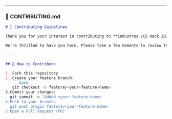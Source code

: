 
---

### 🤝 CONTRIBUTING.md

```markdown
# 🤝 Contributing Guidelines

Thank you for your interest in contributing to **Industrus VCS Hack 2025**!

We’re thrilled to have you here. Please take a few moments to review this guide.

---

## 🧩 How to Contribute

1. Fork this repository  
2. Create your feature branch:  
   ```bash
   git checkout -b feature/<your-feature-name>
3.Commit your changes:
  git commit -m "Added <your-feature-name>
4.Push to your branch:
  git push origin feature/<your-feature-name>
5.Open a Pull Request (PR)
